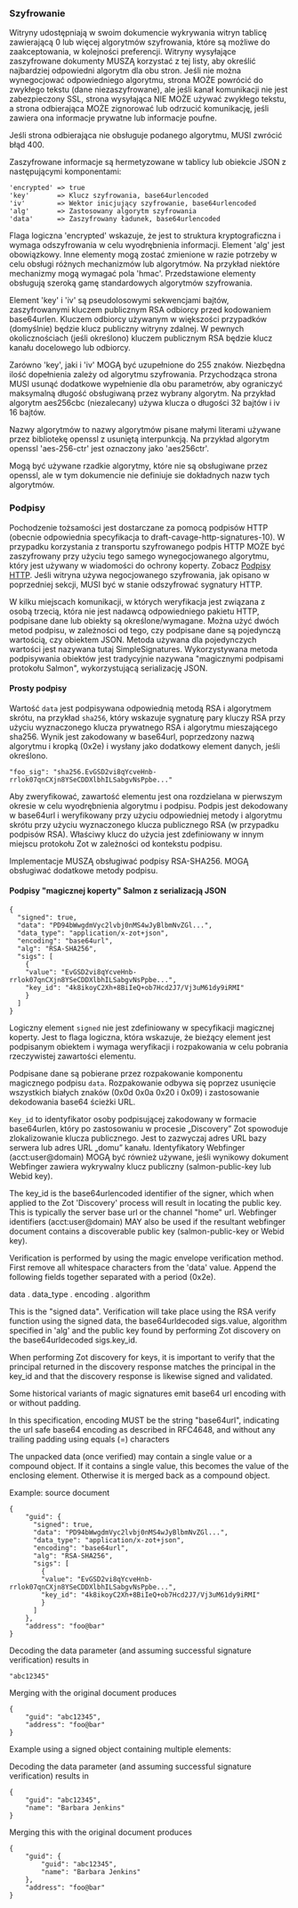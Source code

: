 ### Szyfrowanie

Witryny udostępniają w swoim dokumencie wykrywania witryn tablicę zawierającą 0 lub więcej algorytmów szyfrowania, które są możliwe do zaakceptowania, w kolejności preferencji. Witryny wysyłające zaszyfrowane dokumenty MUSZĄ korzystać z tej listy, aby określić najbardziej odpowiedni algorytm dla obu stron. Jeśli nie można wynegocjować odpowiedniego algorytmu, strona MOŻE powrócić do zwykłego tekstu (dane niezaszyfrowane), ale jeśli kanał komunikacji nie jest zabezpieczony SSL, strona wysyłająca NIE MOŻE używać zwykłego tekstu, a strona odbierająca MOŻE zignorować lub odrzucić komunikację, jeśli zawiera ona informacje prywatne lub informacje poufne.

Jeśli strona odbierająca nie obsługuje podanego algorytmu, MUSI zwrócić błąd 400.

Zaszyfrowane informacje są hermetyzowane w tablicy lub obiekcie JSON z następującymi komponentami:

```
'encrypted' => true
'key'       => Klucz szyfrowania, base64urlencoded
'iv'        => Wektor inicjujący szyfrowanie, base64urlencoded
'alg'       => Zastosowany algorytm szyfrowania
'data'      => Zaszyfrowany ładunek, base64urlencoded
```

Flaga logiczna 'encrypted' wskazuje, że jest to struktura kryptograficzna i wymaga odszyfrowania w celu wyodrębnienia informacji. Element 'alg' jest obowiązkowy. Inne elementy mogą zostać zmienione w razie potrzeby w celu obsługi różnych mechanizmów lub algorytmów. Na przykład niektóre mechanizmy mogą wymagać pola 'hmac'. Przedstawione elementy obsługują szeroką gamę standardowych algorytmów szyfrowania.

Element 'key' i 'iv' są pseudolosowymi sekwencjami bajtów, zaszyfrowanymi kluczem publicznym RSA odbiorcy przed kodowaniem base64urlen. Kluczem odbiorcy używanym w większości przypadków (domyślnie) będzie klucz publiczny witryny zdalnej. W pewnych okolicznościach (jeśli określono) kluczem publicznym RSA będzie klucz kanału docelowego lub odbiorcy.

Zarówno 'key', jaki i 'iv' MOGĄ być uzupełnione do 255 znaków. Niezbędna ilość dopełnienia zależy od algorytmu szyfrowania. Przychodząca strona MUSI usunąć dodatkowe wypełnienie dla obu parametrów, aby ograniczyć maksymalną długość obsługiwaną przez wybrany algorytm. Na przykład algorytm aes256cbc (niezalecany) używa klucza o długości 32 bajtów i iv 16 bajtów.

Nazwy algorytmów to nazwy algorytmów pisane małymi literami używane przez bibliotekę openssl z usuniętą interpunkcją. Na przykład algorytm openssl 'aes-256-ctr' jest oznaczony jako 'aes256ctr'.

Mogą być używane rzadkie algorytmy, które nie są obsługiwane przez openssl, ale w tym dokumencie nie definiuje sie dokładnych nazw tych algorytmów.


### Podpisy

Pochodzenie tożsamości jest dostarczane za pomocą podpisów HTTP (obecnie odpowiednia specyfikacja to draft-cavage-http-signatures-10). W przypadku korzystania z transportu szyfrowanego podpis HTTP MOŻE być zaszyfrowany przy użyciu tego samego wynegocjowanego algorytmu, który jest używany w wiadomości do ochrony koperty. Zobacz [Podpisy HTTP](spec/HTTPSignatures/Home). Jeśli witryna używa negocjowanego szyfrowania, jak opisano w poprzedniej sekcji, MUSI być w stanie odszyfrować sygnatury HTTP.

W kilku miejscach komunikacji, w których weryfikacja jest związana z osobą trzecią, która nie jest nadawcą odpowiedniego pakietu HTTP, podpisane dane lub obiekty są określone/wymagane. Można użyć dwóch metod podpisu, w zależności od tego, czy podpisane dane są pojedynczą wartością, czy obiektem JSON. Metoda używana dla pojedynczych wartości jest nazywana tutaj SimpleSignatures. Wykorzystywana metoda podpisywania obiektów jest tradycyjnie nazywana "magicznymi podpisami protokołu Salmon", wykorzystującą serializację JSON.


#### Prosty podpisy

Wartość `data` jest podpisywana odpowiednią metodą RSA i algorytmem skrótu, na przykład `sha256`, który wskazuje sygnaturę pary kluczy RSA przy użyciu wyznaczonego klucza prywatnego RSA i algorytmu mieszającego sha256. Wynik jest zakodowany w base64url, poprzedzony nazwą algorytmu i kropką (0x2e) i wysłany jako dodatkowy element danych, jeśli określono.


````
"foo_sig": "sha256.EvGSD2vi8qYcveHnb-rrlok07qnCXjn8YSeCDDXlbhILSabgvNsPpbe..."
````

Aby zweryfikować, zawartość elementu jest ona rozdzielana w pierwszym okresie w celu wyodrębnienia algorytmu i podpisu. Podpis jest dekodowany w base64url i weryfikowany przy użyciu odpowiedniej metody i algorytmu skrótu przy użyciu wyznaczonego klucza publicznego RSA (w przypadku podpisów RSA). Właściwy klucz do użycia jest zdefiniowany w innym miejscu protokołu Zot w zależności od kontekstu podpisu.

Implementacje MUSZĄ obsługiwać podpisy RSA-SHA256. MOGĄ obsługiwać dodatkowe metody podpisu. 

#### Podpisy "magicznej koperty" Salmon z serializacją JSON

````
{
  "signed": true,
  "data": "PD94bWwgdmVyc2lvbj0nMS4wJyBlbmNvZGl...",
  "data_type": "application/x-zot+json",
  "encoding": "base64url",
  "alg": "RSA-SHA256",
  "sigs": [
    {
    "value": "EvGSD2vi8qYcveHnb-rrlok07qnCXjn8YSeCDDXlbhILSabgvNsPpbe...",
    "key_id": "4k8ikoyC2Xh+8BiIeQ+ob7Hcd2J7/Vj3uM61dy9iRMI"
    }
  ]
}
````

Logiczny element `signed` nie jest zdefiniowany w specyfikacji magicznej koperty. Jest to flaga logiczna, która wskazuje, że bieżący element jest podpisanym obiektem i wymaga weryfikacji i rozpakowania w celu pobrania rzeczywistej zawartości elementu.

Podpisane dane są pobierane przez rozpakowanie komponentu magicznego podpisu `data`. Rozpakowanie odbywa się poprzez usunięcie wszystkich białych znaków (0x0d 0x0a 0x20 i 0x09) i zastosowanie dekodowania base64 ścieżki URL.

`Key_id` to identyfikator osoby podpisującej zakodowany w formacie base64urlen, który po zastosowaniu w procesie „Discovery” Zot spowoduje zlokalizowanie klucza publicznego. Jest to zazwyczaj adres URL bazy serwera lub adres URL „domu” kanału. Identyfikatory Webfinger (acct:user@domain) MOGĄ być również używane, jeśli wynikowy dokument Webfinger zawiera wykrywalny klucz publiczny (salmon-public-key lub Webid key).

The key_id is the base64urlencoded identifier of the signer, which when applied to the Zot 'Discovery' process will result in locating the public key. This is typically the server base url or the channel "home" url. Webfinger identifiers (acct:user@domain) MAY also be used if the resultant webfinger document contains a discoverable public key (salmon-public-key or Webid key). 

Verification is performed by using the magic envelope verification method. First remove all whitespace characters from the 'data' value. Append the following fields together separated with a period (0x2e). 

data . data_type . encoding . algorithm

This is the "signed data". Verification will take place using the RSA verify function using the signed data, the base64urldecoded sigs.value,  algorithm specified in 'alg' and the public key found by performing Zot discovery on the base64urldecoded sigs.key_id. 

When performing Zot discovery for keys, it is important to verify that the principal returned in the discovery response matches the principal in the key_id and that the discovery response is likewise signed and validated.  

Some historical variants of magic signatures emit base64 url encoding with or without padding.

In this specification, encoding MUST be the string "base64url", indicating the url safe base64 encoding as described in RFC4648, and without any trailing padding using equals (=) characters

The unpacked data (once verified) may contain a single value or a compound object. If it contains a single value, this becomes the value of the enclosing element. Otherwise it is merged back as a compound object. 

Example: source document

```
{ 
    "guid": {
      "signed": true,
      "data": "PD94bWwgdmVyc2lvbj0nMS4wJyBlbmNvZGl...",
      "data_type": "application/x-zot+json",
      "encoding": "base64url",
      "alg": "RSA-SHA256",
      "sigs": [
        {
        "value": "EvGSD2vi8qYcveHnb-rrlok07qnCXjn8YSeCDDXlbhILSabgvNsPpbe...",
        "key_id": "4k8ikoyC2Xh+8BiIeQ+ob7Hcd2J7/Vj3uM61dy9iRMI"
        }
      ]
    },
    "address": "foo@bar"
}
```

Decoding the data parameter (and assuming successful signature verification) results in

````
"abc12345"
````

Merging with the original document produces

````
{
    "guid": "abc12345",
    "address": "foo@bar"
}
````

Example using a signed object containing multiple elements:


Decoding the data parameter (and assuming successful signature verification) results in

````
{
    "guid": "abc12345",
    "name": "Barbara Jenkins"
}
````

Merging this with the original document produces

````
{
    "guid": {
        "guid": "abc12345",
        "name": "Barbara Jenkins"
    },
    "address": "foo@bar"
}
````